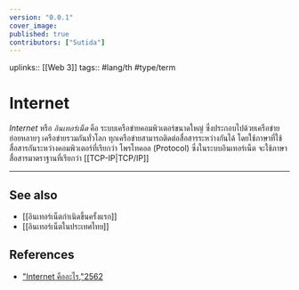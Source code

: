 ```yaml
---
version: "0.0.1"
cover_image:
published: true
contributors: ["Sutida"]
---
```

uplinks:: [[Web 3]]
tags:: #lang/th #type/term

# Internet
 *Internet* หรือ *อินเทอร์เน็ต* คือ ระบบเครือข่ายคอมพิวเตอร์ขนาดใหญ่ ซึ่งประกอบไปด้วยเครือข่ายย่อยหลายๆ เครือข่ายรวมกันทั่วโลก ทุกเครือข่ายสามารถติดต่อสื่อสารระหว่างกันได้ โดยใช้ภาษาที่ใช้สื่อสารกันระหว่างคอมพิวเตอร์ที่เรียกว่า โพรโทคอล (Protocol) ซึ่งในระบบอินเทอร์เน็ต จะใช้ภาษาสื่อสารมาตราฐานที่เรียกว่า [[TCP-IP|TCP/IP]]

---
## See also
- [[อินเทอร์เน็ตกำเนิดขึ้นครั้งแรก]]
- [[อินเทอร์เน็ตในประเทศไทย]]
## References
- ["Internet คืออะไร,"2562](https://www.mindphp.com/%E0%B8%84%E0%B8%B9%E0%B9%88%E0%B8%A1%E0%B8%B7%E0%B8%AD/73-%E0%B8%84%E0%B8%B7%E0%B8%AD%E0%B8%AD%E0%B8%B0%E0%B9%84%E0%B8%A3/2021-internet-%E0%B8%84%E0%B8%B7%E0%B8%AD%E0%B8%AD%E0%B8%B0%E0%B9%84%E0%B8%A3.html)

